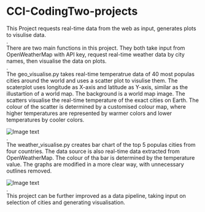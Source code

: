 # CCI-CodingTwo-projects
This Project requests real-time data from the web as input, generates plots to visulise data.  
.  
There are two main functions in this project. They both take input from OpenWeatherMap with API key, request real-time weather data by city names, then visualise the data on plots.  
.  
The geo_visualise.py takes real-time temperatrue data of 40 most populas cities around the world and uses a scatter plot to visulise them. The scaterplot uses longitude as X-axis and latitude as Y-axis, similar as the illustartion of a world map. The background is a world map image. The scatters visualise the real-time temperature of the exact cities on Earth. The colour of the scatter is determined by a customised colour map, where higher temperatures are represented by warmer colors and lower temperatures by cooler colors.  

![Image text](https://github.com/RebeccaSY/CCI-CodingTwo-projects/images/output1.png)  
.  
The weather_visualise.py creates bar chart of the top 5 populas cities from four countries. The data source is also real-time data extracted from OpenWeatherMap. The colour of tha bar is determined by the temperature value. The graphs are modified in a more clear way, with unnecessary outlines removed.  

![Image text](https://github.com/RebeccaSY/CCI-CodingTwo-projects/images/output2.png)  
.  
This project can be further improved as a data pipeline, taking input on selection of cities and generating visualisation. 
